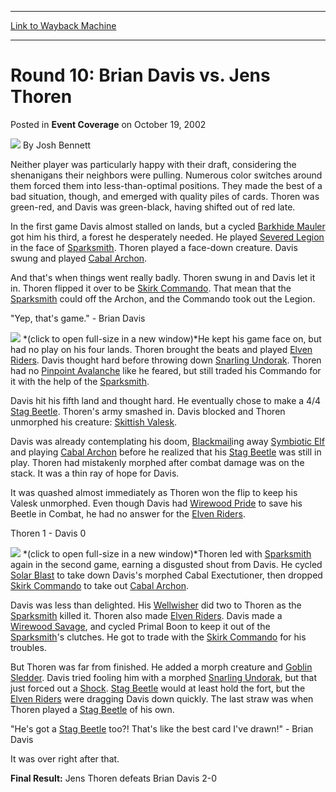 
---
[Link to Wayback Machine](https://web.archive.org/web/20220704125854/https://magic.wizards.com/en/articles/archive/event-coverage/round-10-brian-davis-vs-jens-thoren-2002-10-19)

[_metadata_:author]:- "Josh Bennett"
[_metadata_:description]:- "Neither player was particularly happy with their draft, considering the shenanigans their neighbors were pulling. Numerous color switches around them forced them into less-than-optimal positions. They made the best of a bad situation, though, and emerged with quality piles of cards. Thoren was green-red, and Davis was green-black, having shifted out of red late. In the first"
[_metadata_:generator]:- "Drupal 7 (http://drupal.org)"
[_metadata_:node]:- "792871"
[_metadata_:publish_date]:- "2002-10-19"
[_metadata_:source]:- "div-main-content"
[_metadata_:title]:- "Round 10: Brian Davis vs. Jens Thoren"
[_metadata_:wayback_capture_timestamp]:- "2022-07-04 12:58:54"
[_metadata_:wayback_raw_url]:- "https://web.archive.org/web/20220704125854id_/https://magic.wizards.com/en/articles/archive/event-coverage/round-10-brian-davis-vs-jens-thoren-2002-10-19"
[_metadata_:wayback_url]:- "https://magic.wizards.com/en/articles/archive/event-coverage/round-10-brian-davis-vs-jens-thoren-2002-10-19"
---


Round 10: Brian Davis vs. Jens Thoren
=====================================



 Posted in **Event Coverage**
 on October 19, 2002 






![](https://media.magic.wizards.com/styles/auth_small/public/images/person/authorpic_joshbennett.jpg)
By Josh Bennett












Neither player was particularly happy with their draft, considering the shenanigans their neighbors were pulling. Numerous color switches around them forced them into less-than-optimal positions. They made the best of a bad situation, though, and emerged with quality piles of cards. Thoren was green-red, and Davis was green-black, having shifted out of red late.


In the first game Davis almost stalled on lands, but a cycled [Barkhide Mauler](https://gatherer.wizards.com/Pages/Card/Details.aspx?name=Barkhide+Mauler) got him his third, a forest he desperately needed. He played [Severed Legion](https://gatherer.wizards.com/Pages/Card/Details.aspx?name=Severed+Legion) in the face of [Sparksmith](https://gatherer.wizards.com/Pages/Card/Details.aspx?name=Sparksmith). Thoren played a face-down creature. Davis swung and played [Cabal Archon](https://gatherer.wizards.com/Pages/Card/Details.aspx?name=Cabal+Archon).


And that's when things went really badly. Thoren swung in and Davis let it in. Thoren flipped it over to be [Skirk Commando](https://gatherer.wizards.com/Pages/Card/Details.aspx?name=Skirk+Commando). That mean that the [Sparksmith](https://gatherer.wizards.com/Pages/Card/Details.aspx?name=Sparksmith) could off the Archon, and the Commando took out the Legion.


"Yep, that's game." - Brian Davis


[![](https://media.magic.wizards.com/image_legacy_migration/sideboard/images/mi02/aDavisThoren1.jpg)](http://www.wizards.com/sideboard/images/mi02/DavisThoren1.jpg)
*(click to open full-size in a new window)*He kept his game face on, but had no play on his four lands. Thoren brought the beats and played [Elven Riders](https://gatherer.wizards.com/Pages/Card/Details.aspx?name=Elven+Riders). Davis thought hard before throwing down [Snarling Undorak](https://gatherer.wizards.com/Pages/Card/Details.aspx?name=Snarling+Undorak). Thoren had no [Pinpoint Avalanche](https://gatherer.wizards.com/Pages/Card/Details.aspx?name=Pinpoint+Avalanche) like he feared, but still traded his Commando for it with the help of the [Sparksmith](https://gatherer.wizards.com/Pages/Card/Details.aspx?name=Sparksmith).


Davis hit his fifth land and thought hard. He eventually chose to make a 4/4 [Stag Beetle](https://gatherer.wizards.com/Pages/Card/Details.aspx?name=Stag+Beetle). Thoren's army smashed in. Davis blocked and Thoren unmorphed his creature: [Skittish Valesk](https://gatherer.wizards.com/Pages/Card/Details.aspx?name=Skittish+Valesk).


Davis was already contemplating his doom, [Blackmail](https://gatherer.wizards.com/Pages/Card/Details.aspx?name=Blackmail)ing away [Symbiotic Elf](https://gatherer.wizards.com/Pages/Card/Details.aspx?name=Symbiotic+Elf) and playing [Cabal Archon](https://gatherer.wizards.com/Pages/Card/Details.aspx?name=Cabal+Archon) before he realized that his [Stag Beetle](https://gatherer.wizards.com/Pages/Card/Details.aspx?name=Stag+Beetle) was still in play. Thoren had mistakenly morphed after combat damage was on the stack. It was a thin ray of hope for Davis.


It was quashed almost immediately as Thoren won the flip to keep his Valesk unmorphed. Even though Davis had [Wirewood Pride](https://gatherer.wizards.com/Pages/Card/Details.aspx?name=Wirewood+Pride) to save his Beetle in Combat, he had no answer for the [Elven Riders](https://gatherer.wizards.com/Pages/Card/Details.aspx?name=Elven+Riders).


Thoren 1 - Davis 0


[![](https://media.magic.wizards.com/image_legacy_migration/sideboard/images/mi02/aDavisThoren2.jpg)](http://www.wizards.com/sideboard/images/mi02/DavisThoren1.jpg)
*(click to open full-size in a new window)*Thoren led with [Sparksmith](https://gatherer.wizards.com/Pages/Card/Details.aspx?name=Sparksmith) again in the second game, earning a disgusted shout from Davis. He cycled [Solar Blast](https://gatherer.wizards.com/Pages/Card/Details.aspx?name=Solar+Blast) to take down Davis's morphed Cabal Exectutioner, then dropped [Skirk Commando](https://gatherer.wizards.com/Pages/Card/Details.aspx?name=Skirk+Commando) to take out [Cabal Archon](https://gatherer.wizards.com/Pages/Card/Details.aspx?name=Cabal+Archon).


Davis was less than delighted. His [Wellwisher](https://gatherer.wizards.com/Pages/Card/Details.aspx?name=Wellwisher) did two to Thoren as the [Sparksmith](https://gatherer.wizards.com/Pages/Card/Details.aspx?name=Sparksmith) killed it. Thoren also made [Elven Riders](https://gatherer.wizards.com/Pages/Card/Details.aspx?name=Elven+Riders). Davis made a [Wirewood Savage](https://gatherer.wizards.com/Pages/Card/Details.aspx?name=Wirewood+Savage), and cycled Primal Boon to keep it out of the [Sparksmith](https://gatherer.wizards.com/Pages/Card/Details.aspx?name=Sparksmith)'s clutches. He got to trade with the [Skirk Commando](https://gatherer.wizards.com/Pages/Card/Details.aspx?name=Skirk+Commando) for his troubles.


But Thoren was far from finished. He added a morph creature and [Goblin Sledder](https://gatherer.wizards.com/Pages/Card/Details.aspx?name=Goblin+Sledder). Davis tried fooling him with a morphed [Snarling Undorak](https://gatherer.wizards.com/Pages/Card/Details.aspx?name=Snarling+Undorak), but that just forced out a [Shock](https://gatherer.wizards.com/Pages/Card/Details.aspx?name=Shock). [Stag Beetle](https://gatherer.wizards.com/Pages/Card/Details.aspx?name=Stag+Beetle) would at least hold the fort, but the [Elven Riders](https://gatherer.wizards.com/Pages/Card/Details.aspx?name=Elven+Riders) were dragging Davis down quickly. The last straw was when Thoren played a [Stag Beetle](https://gatherer.wizards.com/Pages/Card/Details.aspx?name=Stag+Beetle) of his own.


"He's got a [Stag Beetle](https://gatherer.wizards.com/Pages/Card/Details.aspx?name=Stag+Beetle) too?! That's like the best card I've drawn!" - Brian Davis


It was over right after that.


**Final Result:** Jens Thoren defeats Brian Davis 2-0









